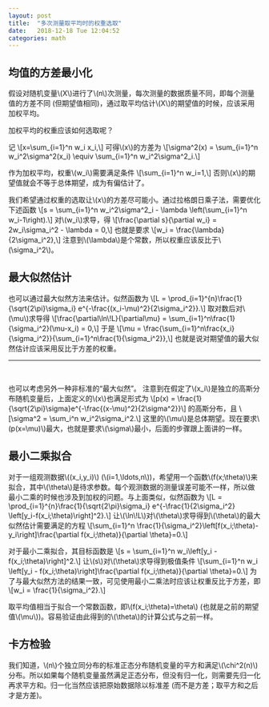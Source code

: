 ```yaml
---
layout: post
title:  "多次测量取平均时的权重选取"
date:   2018-12-18 Tue 12:04:52
categories: math
---
```


## 均值的方差最小化

<p>
假设对随机变量\(X\)进行了\(n\)次测量，每次测量的数据质量不同，即每个测量值的方差不同 (但期望值相同)，通过取平均估计\(X\)的期望值的时候，应该采用加权平均。
</p>

<p>
加权平均的权重应该如何选取呢？
</p>

<p>
记
\[x=\sum_{i=1}^n w_i x_i,\]
可得\(x\)的方差为
\[\sigma^2(x) = \sum_{i=1}^n w_i^2\sigma^2(x_i) \equiv \sum_{i=1}^n w_i^2\sigma^2_i.\]
</p>

<p>
作为加权平均，权重\(w_i\)需要满足条件
\[\sum_{i=1}^n w_i=1,\]
否则\(x\)的期望值就会不等于总体期望，成为有偏估计了。
</p>

<p>
我们希望通过权重的选取让\(x\)的方差尽可能小。通过拉格朗日乘子法，需要优化下述函数
\[s = \sum_{i=1}^n w_i^2\sigma^2_i - \lambda \left(\sum_{i=1}^n w_i-1\right).\]
对\(w_i\)求导，得
\[\frac{\partial s}{\partial w_i} = 2w_i\sigma_i^2 - \lambda = 0,\]
也就是要求
\[w_i = \frac{\lambda}{2\sigma_i^2},\]
注意到\(\lambda\)是个常数，所以权重应该反比于\(\sigma_i^2\)。
</p>

## 最大似然估计

<p>
也可以通过最大似然方法来估计。似然函数为
\[L = \prod_{i=1}^{n}\frac{1}{\sqrt{2\pi}\sigma_i} e^{-\frac{(x_i-\mu)^2}{2\sigma_i^2}}.\]
取对数后对\(\mu\)求导得
\[\frac{\partial\ln\!L}{\partial\mu} = \sum_{i=1}^n\frac{1}{\sigma_i^2}(\mu-x_i) = 0,\]
于是
\[\mu = \frac{\sum_{i=1}^n\frac{x_i}{\sigma_i^2}}{\sum_{i=1}^n\frac{1}{\sigma_i^2}},\]
也就是说对期望值的最大似然估计应该采用反比于方差的权重。
</p>

<hr><br>

<p>
也可以考虑另外一种非标准的“最大似然”。
注意到在假定了\(x_i\)是独立的高斯分布随机变量后，上面定义的\(x\)也满足形式为
\[p(x) = \frac{1}{\sqrt{2\pi}\sigma}e^{-\frac{(x-\mu)^2}{2\sigma^2}}\]
的高斯分布，且
\[\sigma^2 = \sum_i^n w_i^2\sigma_i^2.\]
这里的\(\mu\)是总体期望。现在要求\(p(x=\mu)\)最大，也就是要求\(\sigma\)最小，后面的步骤跟上面讲的一样。
</p>

## 最小二乘拟合

<p>
对于一组观测数据\((x_i,y_i)\) (\(i=1,\ldots,n\))，希望用一个函数\(f(x;\theta)\)来拟合，其中\(\theta\)是待求参数。每个观测数据的测量误差可能不一样，所以做最小二乘的时候也涉及到加权的问题。与上面类似，似然函数为
\[L = \prod_{i=1}^{n}\frac{1}{\sqrt{2\pi}\sigma_i} e^{-\frac{1}{2\sigma_i^2} \left[y_i-f(x_i;\theta)\right]^2}.\]
让\(\ln\!L\)对\(\theta\)求导得到\(\theta\)的最大似然估计需要满足的方程
\[\sum_{i=1}^n \frac{1}{\sigma_i^2}\left[f(x_i;\theta)-y_i\right]\frac{\partial f(x_i;\theta)}{\partial \theta}=0.\]
</p>

<p>
对于最小二乘拟合，其目标函数是
\[s = \sum_{i=1}^n w_i\left[y_i - f(x_i;\theta)\right]^2.\]
让\(s\)对\(\theta\)求导得到极值条件
\[\sum_{i=1}^n w_i \left[y_i - f(x_i;\theta)\right]\frac{\partial f(x_i;\theta)}{\partial \theta}=0.\]
为了与最大似然方法的结果一致，可见使用最小二乘法时应该让权重反比于方差，即
\[w_i = \frac{1}{\sigma_i^2}.\]
</p>

<p>
取平均值相当于拟合一个常数函数，即\(f(x_i;\theta)=\theta\) (也就是之前的期望值\(\mu\))。容易验证由此得到的\(\theta\)的计算公式与之前一样。
</p>

## 卡方检验

<p>
我们知道，\(n\)个独立同分布的标准正态分布随机变量的平方和满足\(\chi^2(n)\)分布。所以如果每个随机变量虽然满足正态分布，但没有归一化，则需要先归一化再求平方和。归一化当然应该把原始数据除以标准差 (而不是方差；取平方和之后才是方差)。
</p>
